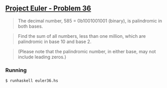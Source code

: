 ## [Project Euler - Problem 36](https://projecteuler.net/problem=36)

> The decimal number, 585 = 0b1001001001 (binary), is palindromic in both bases.

> Find the sum of all numbers, less than one million, which are palindromic in base 10 and base 2.

> (Please note that the palindromic number, in either base, may not include leading zeros.)


### Running

```
$ runhaskell euler36.hs
```
